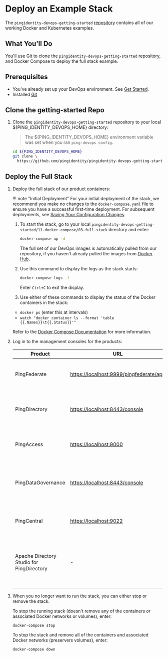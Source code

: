 # Deploy an Example Stack

The `pingidentity-devops-getting-started` [repository](https://github.com/pingidentity/pingidentity-devops-getting-started) contains all of our working Docker and Kubernetes examples.

## What You'll Do

You'll use Git to clone the `pingidentity-devops-getting-started` repository, and Docker Compose to deploy the full stack example.

## Prerequisites

* You've already set up your DevOps environment. See [Get Started](getStarted.md).
* Installed [Git](https://git-scm.com/downloads)

## Clone the getting-started Repo

1. Clone the `pingidentity-devops-getting-started` repository to your local ${PING_IDENTITY_DEVOPS_HOME} directory:

    > The ${PING_IDENTITY_DEVOPS_HOME} environment variable was set when you ran `ping-devops config`.

    ```sh
    cd ${PING_IDENTITY_DEVOPS_HOME}
    git clone \
      https://github.com/pingidentity/pingidentity-devops-getting-started.git
    ```

## Deploy the Full Stack

1. Deploy the full stack of our product containers:

    !!! note "Initial Deployment"
        For your initial deployment of the stack, we recommend you make no changes to the `docker-compose.yaml` file to ensure you have a successful first-time deployment. For subsequent deployments, see [Saving Your Configuration Changes](saveConfigs.md).

    1. To start the stack, go to your local `pingidentity-devops-getting-started/11-docker-compose/03-full-stack` directory and enter:

        ```sh
        docker-compose up -d
        ```

        The full set of our DevOps images is automatically pulled from our repository, if you haven't already pulled the images from [Docker Hub](https://hub.docker.com/u/pingidentity/).

    1. Use this command to display the logs as the stack starts:

        ```sh
        docker-compose logs -f
        ```

        Enter `Ctrl+C` to exit the display.

    1. Use either of these commands to display the status of the Docker containers in the stack:

      * `docker ps` (enter this at intervals)
      * `watch "docker container ls --format 'table {{.Names}}\t{{.Status}}'"`

      Refer to the [Docker Compose Documentation](https://docs.docker.com/compose/) for more information.

1. Log in to the management consoles for the products:

    | Product | URL | Credentials |
    | --- | --- | --- |
    | PingFederate | [https://localhost:9999/pingfederate/app](https://localhost:9999/pingfederate/app) | <ul> <li>Username: administrator</li><li>Password: 2FederateMore</li></ul> |
    | PingDirectory | [https://localhost:8443/console](https://localhost:8443/console) | <ul> <li>Server: pingdirectory</li><li>Username: administrator</li><li>Password: 2FederateMore</li></ul> |
    | PingAccess | [https://localhost:9000](https://localhost:9000) | <ul> <li>Username: administrator</li><li>Password: 2FederateMore</li></ul> |
    | PingDataGovernance | [https://localhost:8443/console](https://localhost:8443/console) | <ul> <li>Server: pingdatagovernance</li><li>Username: administrator</li><li>Password: 2FederateMore</li></ul> |
    | PingCentral | [https://localhost:9022](https://localhost:9022) | <ul> <li>Username: administrator</li><li>Password: 2Federate</li></ul> |
    | Apache Directory Studio for PingDirectory | - | <ul> <li>LDAP Port: 1636</li><li>LDAP BaseDN: dc=example,dc=com</li><li>Root Username: cn=administrator</li><li>Root Password: 2FederateM0re</li></ul> |

1. When you no longer want to run the stack, you can either stop or remove the stack.

    To stop the running stack (doesn't remove any of the containers or associated Docker networks or volumes), enter:

    ```sh
    docker-compose stop
    ```

    To stop the stack and remove all of the containers and associated Docker networks (preservers volumes), enter:

    ```sh
    docker-compose down
    ```
